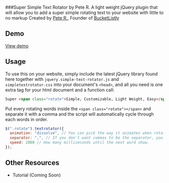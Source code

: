 ###Super Simple Text Rotator by Pete R.
A light weight jQuery plugin that will allow you to add a super simple rotating text to your website with little to no markup
Created by [Pete R.](http://www.thepetedesign.com), Founder of [BucketListly](http://www.bucketlistly.com)


## Demo
[View demo](http://peachananr.github.io/simple-text-rotator/demo.html)

## Usage
To use this on your website, simply include the latest jQuery library found here together with `jquery.simple-text-rotator.js` and `simpletextrotator.css` into your document's `<head>`, and all you need is one extra tag for your html document and a function call:
  
````html
Super <span class="rotate">Simple, Customizable, Light Weight, Easy</span> Text Rotator with Style
````

Put every rotating words inside the `<span class="rotate"></span>` and separate it with a comma and the script will automatically cycle through each words in order.

````javascript
$(".rotate").textrotator({
  animation: "dissolve", // You can pick the way it animates when rotating through words. Options are dissolve (default), fade, flip, flipUp, flipCube, flipCubeUp and spin.
  separator: ",", // If you don't want commas to be the separator, you can define a new separator (|, &, * etc.) by yourself using this field.
  speed: 2000 // How many milliseconds until the next word show.
});
````
## Other Resources
- Tutorial (Coming Soon)
